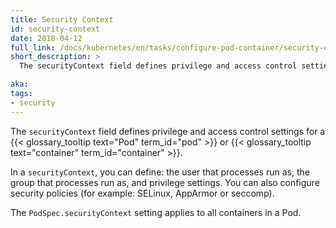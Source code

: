 ```yaml
---
title: Security Context
id: security-context
date: 2018-04-12
full_link: /docs/kubernetes/en/tasks/configure-pod-container/security-context/
short_description: >
  The securityContext field defines privilege and access control settings for a Pod or container.

aka: 
tags:
- security
---
```

 The `securityContext` field defines privilege and access control settings for
a {{< glossary_tooltip text="Pod" term_id="pod" >}} or
{{< glossary_tooltip text="container" term_id="container" >}}.

<!--more-->

In a `securityContext`, you can define: the user that processes run as,
the group that processes run as, and privilege settings.
You can also configure security policies (for example: SELinux, AppArmor or seccomp).

The `PodSpec.securityContext` setting applies to all containers in a Pod.
